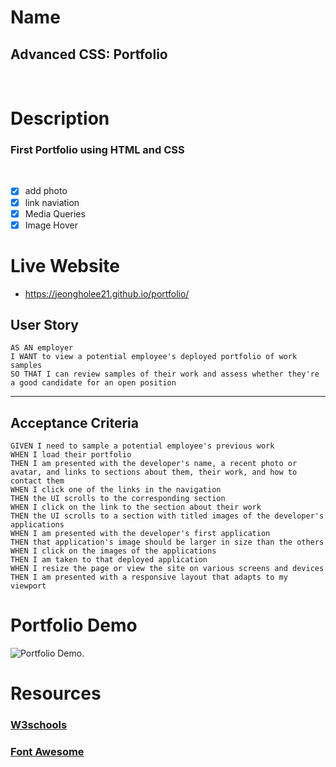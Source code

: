 # Name  
## Advanced CSS: Portfolio
</br>

# Description
### First Portfolio using HTML and CSS
</br>

- [x] add photo
- [x] link naviation
- [x] Media Queries
- [x] Image Hover
  
# Live Website
+ https://jeongholee21.github.io/portfolio/

## User Story

```
AS AN employer
I WANT to view a potential employee's deployed portfolio of work samples
SO THAT I can review samples of their work and assess whether they're a good candidate for an open position
```
****
## Acceptance Criteria
```
GIVEN I need to sample a potential employee's previous work
WHEN I load their portfolio
THEN I am presented with the developer's name, a recent photo or avatar, and links to sections about them, their work, and how to contact them
WHEN I click one of the links in the navigation
THEN the UI scrolls to the corresponding section
WHEN I click on the link to the section about their work
THEN the UI scrolls to a section with titled images of the developer's applications
WHEN I am presented with the developer's first application
THEN that application's image should be larger in size than the others
WHEN I click on the images of the applications
THEN I am taken to that deployed application
WHEN I resize the page or view the site on various screens and devices
THEN I am presented with a responsive layout that adapts to my viewport
```
# Portfolio Demo
![Portfolio Demo](https://github.com/Jeongholee21/portfolio/blob/main/Assets/picture/02-advanced-css-homework-demo.gif).

# Resources
### [W3schools](https://www.w3schools.com)
### [Font Awesome](https://fontawesome.com/)